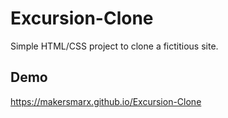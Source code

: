 # Excursion-Clone

Simple HTML/CSS project to clone a fictitious site.

## Demo

https://makersmarx.github.io/Excursion-Clone
